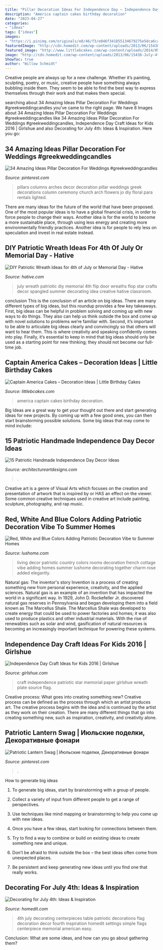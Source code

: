 ```yaml
---
title: "Pillar Decoration Ideas For Independence Day ~ Independence Day Craft Ideas For Kids 2016"
description: "America captain cakes birthday decoration"
date: "2023-04-27"
categories:
- "ideas"
tags: ["ideas"]
images:
- "https://i.pinimg.com/originals/e0/46/f3/e046f341855134679275e5dca6ca740c.jpg"
featuredImage: "http://cdn.homedit.com/wp-content/uploads/2013/06/15438-July-4th-Decor.jpg"
featured_image: "http://www.littlebcakes.com/wp-content/uploads/2014/05/Captain-America-Cakes-Photos.jpg"
image: "http://cdn.homedit.com/wp-content/uploads/2013/06/15438-July-4th-Decor.jpg"
ShowToc: true
author: "Willow Schmidt"
---
```



Creative people are always up for a new challenge. Whether it’s painting, sculpting, poetry, or music, creative people have something always bubbling inside them. They seem to be able to find the best way to express themselves through their work and that makes them special.

	

		
searching about 34 Amazing Ideas Pillar Decoration For Weddings #greekweddingcandles you've came to the right page. We have 8 Images about 34 Amazing Ideas Pillar Decoration For Weddings #greekweddingcandles like 34 Amazing Ideas Pillar Decoration For Weddings #greekweddingcandles, Independence Day Craft Ideas for Kids 2016 | Girlshue and also Decorating for July 4th: Ideas &amp; Inspiration. Here you go:
		
    
## 34 Amazing Ideas Pillar Decoration For Weddings #greekweddingcandles

<img loading=lazy src="https://i.pinimg.com/736x/33/ce/f0/33cef06f385f5bcc5fc553a8c16d7903.jpg" onerror="this.onerror=null;this.src='https://tse4.mm.bing.net/th?id=OIP.IqSTs4fNGemeBUiRz3AAPgHaKx&amp;pid=15.1';" alt="34 Amazing Ideas Pillar Decoration For Weddings #greekweddingcandles">

_Source: pinterest.com_

>pillars columns arches decor decoration pillar weddings greek decorations column ceremony church arch flowers jo diy floral para rentals lighted. 

	

There are many ideas for the future of the world that have been proposed. One of the most popular ideas is to have a global financial crisis, in order to force people to change their ways. Another idea is for the world to become a more sustainable place, through using less energy and creating more environmentally friendly practices. Another idea is for people to rely less on speculation and invest in real estate instead.

    
## DIY Patriotic Wreath Ideas For 4th Of July Or Memorial Day - Hative

<img loading=lazy src="https://hative.com/wp-content/uploads/2015/03/patriotic-wreaths/4-patriotic-wreath-decoration-idea.jpg" onerror="this.onerror=null;this.src='https://tse3.mm.bing.net/th?id=OIP.3CJkMbYEnjezSlzRTOiB5wHaKF&amp;pid=15.1';" alt="DIY Patriotic Wreath Ideas for 4th of July or Memorial Day - Hative">

_Source: hative.com_

>july wreath patriotic diy memorial 4th flip door wreaths flop star crafts decor spangled summer decorating idea creative hative classroom. 

	

conclusion
This is the conclusion of an article on big ideas. 
There are many different types of big ideas, but this roundup provides a few key takeaways. First, big ideas can be helpful in problem solving and coming up with new ways to do things. They also can help us think outside the box and come up with novel solutions to problems we’re familiar with. 
 Second, it’s important to be able to articulate big ideas clearly and convincingly so that others will want to hear them. This is where creativity and speaking confidently comes into play. Finally, it’s essential to keep in mind that big ideas should only be used as a starting point for new thinking; they should not become our full-time job.

    
## Captain America Cakes – Decoration Ideas | Little Birthday Cakes

<img loading=lazy src="http://www.littlebcakes.com/wp-content/uploads/2014/05/Captain-America-Cakes-Photos.jpg" onerror="this.onerror=null;this.src='https://tse4.mm.bing.net/th?id=OIP.yrKUWT3VVtotVGhcENYnjAHaJ4&amp;pid=15.1';" alt="Captain America Cakes – Decoration Ideas | Little Birthday Cakes">

_Source: littlebcakes.com_

>america captain cakes birthday decoration. 

	

Big Ideas are a great way to get your thought out there and start generating ideas for new projects. By coming up with a few good ones, you can then start brainstorming possible solutions. Some big ideas that may come to mind include: 

    
## 15 Patriotic Handmade Independence Day Decor Ideas

<img loading=lazy src="https://www.architectureartdesigns.com/wp-content/uploads/2017/06/15-Patriotic-Handmade-Independence-Day-Decor-Ideas-13-1024x1024.jpg" onerror="this.onerror=null;this.src='https://tse1.mm.bing.net/th?id=OIP.WCP5J_9l-I0znhr4D8V4nQHaHa&amp;pid=15.1';" alt="15 Patriotic Handmade Independence Day Decor Ideas">

_Source: architectureartdesigns.com_

>. 

	

Creative art is a genre of Visual Arts which focuses on the creation and presentation of artwork that is inspired by or HAS an effect on the viewer. Some common creative techniques used in creative art include painting, sculpture, photography, and rap music.

    
## Red, White And Blue Colors Adding Patriotic Decoration Vibe To Summer Homes

<img loading=lazy src="https://www.lushome.com/wp-content/uploads/2013/07/patriotic-decoration-home-decor-ideas-red-white-blue-colors-16.jpg" onerror="this.onerror=null;this.src='https://tse2.mm.bing.net/th?id=OIP.3gIVQ465ofg9LbNsq6RpewHaJ4&amp;pid=15.1';" alt="Red, White and Blue Colors Adding Patriotic Decoration Vibe to Summer Homes">

_Source: lushome.com_

>living decor patriotic country colors rooms decoration french cottage vibe adding homes summer lushome decorating together charm rose added elegantly. 

	

Natural gas: The inventor's story
Invention is a process of creating something new from personal experience, creativity, and the applied sciences. Natural gas is an example of an invention that has impacted the world in a significant way. In 1929, John D. Rockefeller Jr. discovered natural gas reserves in Pennsylvania and began developing them into a field known as The Marcellus Shale. The Marcellus Shale was developed to create energy that could be used to power factories and homes; it was also used to produce plastics and other industrial materials. With the rise of renewables such as solar and wind, gasification of natural resources is becoming an increasingly important technique for powering these systems.

    
## Independence Day Craft Ideas For Kids 2016 | Girlshue

<img loading=lazy src="http://www.girlshue.com/wp-content/uploads/2016/06/Flag-Day-Craft-Ideas-for-Kids-2016-12.jpg" onerror="this.onerror=null;this.src='https://tse3.mm.bing.net/th?id=OIP.iEVkOU4QnsXyifRW1fqNBwHaKC&amp;pid=15.1';" alt="Independence Day Craft Ideas for Kids 2016 | Girlshue">

_Source: girlshue.com_

>craft independence patriotic star memorial paper girlshue wreath plate source flag. 

	

Creative process: What goes into creating something new?
Creative process can be defined as the process through which an artist produces art. The creative process begins with the idea and is continued by the artist as they work on their creation. There are many different things that go into creating something new, such as inspiration, creativity, and creativity alone.

    
## Patriotic Lantern Swag | Июльские поделки, Декоративные фонари

<img loading=lazy src="https://i.pinimg.com/originals/e0/46/f3/e046f341855134679275e5dca6ca740c.jpg" onerror="this.onerror=null;this.src='https://tse4.mm.bing.net/th?id=OIP.5p6kp8HRPclCvgE2LHe9VgHaLH&amp;pid=15.1';" alt="Patriotic Lantern Swag | Июльские поделки, Декоративные фонари">

_Source: pinterest.com_

>. 

	

How to generate big ideas
1. To generate big ideas, start by brainstorming with a group of people.
2. Collect a variety of input from different people to get a range of perspectives.

3. Use techniques like mind mapping or brainstorming to help you come up with new ideas.

4. Once you have a few ideas, start looking for connections between them.
5. Try to find a way to combine or build on existing ideas to create something new and unique.
6. Don’t be afraid to think outside the box – the best ideas often come from unexpected places.
7. Be persistent and keep generating new ideas until you find one that really works.

    
## Decorating For July 4th: Ideas &amp; Inspiration

<img loading=lazy src="http://cdn.homedit.com/wp-content/uploads/2013/06/15438-July-4th-Decor.jpg" onerror="this.onerror=null;this.src='https://tse4.mm.bing.net/th?id=OIP.Gt4FOYYYvrMTowM-hNFKpwHaLI&amp;pid=15.1';" alt="Decorating for July 4th: Ideas &amp; Inspiration">

_Source: homedit.com_

>4th july decorating centerpieces table patriotic decorations flag decoration decor fourth inspiration homedit settings simple flags centerpiece memorial american easy. 

	

Conclusion: What are some ideas, and how can you go about gathering them?
 

